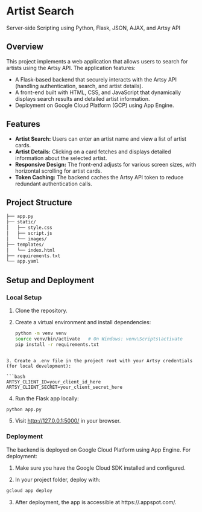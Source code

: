 # Artist Search

Server-side Scripting using Python, Flask, JSON, AJAX, and Artsy API

## Overview

This project implements a web application that allows users to search for artists using the Artsy API. The application features:

- A Flask-based backend that securely interacts with the Artsy API (handling authentication, search, and artist details).
- A front-end built with HTML, CSS, and JavaScript that dynamically displays search results and detailed artist information.
- Deployment on Google Cloud Platform (GCP) using App Engine.

## Features

- **Artist Search:** Users can enter an artist name and view a list of artist cards.
- **Artist Details:** Clicking on a card fetches and displays detailed information about the selected artist.
- **Responsive Design:** The front-end adjusts for various screen sizes, with horizontal scrolling for artist cards.
- **Token Caching:** The backend caches the Artsy API token to reduce redundant authentication calls.

## Project Structure

```bash
├── app.py
├── static/
│   ├── style.css
│   ├── script.js
│   └── images/
├── templates/
│   └── index.html
├── requirements.txt
└── app.yaml
```


## Setup and Deployment

### Local Setup

1. Clone the repository.
   
2. Create a virtual environment and install dependencies:
   ```bash
   python -m venv venv
   source venv/bin/activate   # On Windows: venv\Scripts\activate
   pip install -r requirements.txt
  ```

3. Create a .env file in the project root with your Artsy credentials (for local development):

  ```bash
  ARTSY_CLIENT_ID=your_client_id_here
  ARTSY_CLIENT_SECRET=your_client_secret_here
  ```

4. Run the Flask app locally:
   
  ```bash
  python app.py
  ```

5. Visit http://127.0.0.1:5000/ in your browser.

### Deployment

The backend is deployed on Google Cloud Platform using App Engine. For deployment:

1. Make sure you have the Google Cloud SDK installed and configured.
  
2. In your project folder, deploy with:
  ```bash
  gcloud app deploy
  ```
3. After deployment, the app is accessible at https://<your-project-id>.appspot.com/.


